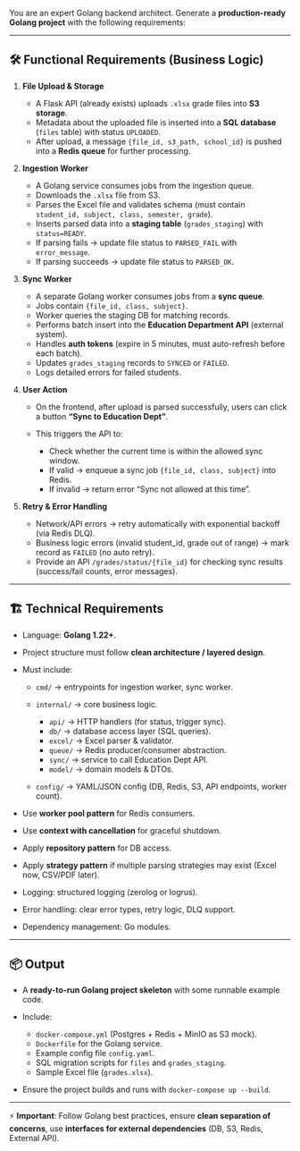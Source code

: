 
You are an expert Golang backend architect.
Generate a **production-ready Golang project** with the following requirements:

---

## 🛠 Functional Requirements (Business Logic)

1. **File Upload & Storage**

   * A Flask API (already exists) uploads `.xlsx` grade files into **S3 storage**.
   * Metadata about the uploaded file is inserted into a **SQL database** (`files` table) with status `UPLOADED`.
   * After upload, a message `{file_id, s3_path, school_id}` is pushed into a **Redis queue** for further processing.

2. **Ingestion Worker**

   * A Golang service consumes jobs from the ingestion queue.
   * Downloads the `.xlsx` file from S3.
   * Parses the Excel file and validates schema (must contain `student_id, subject, class, semester, grade`).
   * Inserts parsed data into a **staging table** (`grades_staging`) with `status=READY`.
   * If parsing fails → update file status to `PARSED_FAIL` with `error_message`.
   * If parsing succeeds → update file status to `PARSED_OK`.

3. **Sync Worker**

   * A separate Golang worker consumes jobs from a **sync queue**.
   * Jobs contain `{file_id, class, subject}`.
   * Worker queries the staging DB for matching records.
   * Performs batch insert into the **Education Department API** (external system).
   * Handles **auth tokens** (expire in 5 minutes, must auto-refresh before each batch).
   * Updates `grades_staging` records to `SYNCED` or `FAILED`.
   * Logs detailed errors for failed students.

4. **User Action**

   * On the frontend, after upload is parsed successfully, users can click a button **“Sync to Education Dept”**.
   * This triggers the API to:

     * Check whether the current time is within the allowed sync window.
     * If valid → enqueue a sync job `{file_id, class, subject}` into Redis.
     * If invalid → return error “Sync not allowed at this time”.

5. **Retry & Error Handling**

   * Network/API errors → retry automatically with exponential backoff (via Redis DLQ).
   * Business logic errors (invalid student\_id, grade out of range) → mark record as `FAILED` (no auto retry).
   * Provide an API `/grades/status/{file_id}` for checking sync results (success/fail counts, error messages).

---

## 🏗 Technical Requirements

* Language: **Golang 1.22+**.
* Project structure must follow **clean architecture / layered design**.
* Must include:

  * `cmd/` → entrypoints for ingestion worker, sync worker.
  * `internal/` → core business logic.

    * `api/` → HTTP handlers (for status, trigger sync).
    * `db/` → database access layer (SQL queries).
    * `excel/` → Excel parser & validator.
    * `queue/` → Redis producer/consumer abstraction.
    * `sync/` → service to call Education Dept API.
    * `model/` → domain models & DTOs.
  * `config/` → YAML/JSON config (DB, Redis, S3, API endpoints, worker count).
* Use **worker pool pattern** for Redis consumers.
* Use **context with cancellation** for graceful shutdown.
* Apply **repository pattern** for DB access.
* Apply **strategy pattern** if multiple parsing strategies may exist (Excel now, CSV/PDF later).
* Logging: structured logging (zerolog or logrus).
* Error handling: clear error types, retry logic, DLQ support.
* Dependency management: Go modules.

---

## 📦 Output

* A **ready-to-run Golang project skeleton** with some runnable example code.
* Include:

  * `docker-compose.yml` (Postgres + Redis + MinIO as S3 mock).
  * `Dockerfile` for the Golang service.
  * Example config file `config.yaml`.
  * SQL migration scripts for `files` and `grades_staging`.
  * Sample Excel file (`grades.xlsx`).
* Ensure the project builds and runs with `docker-compose up --build`.

---

⚡ **Important**:
Follow Golang best practices, ensure **clean separation of concerns**, use **interfaces for external dependencies** (DB, S3, Redis, External API).
